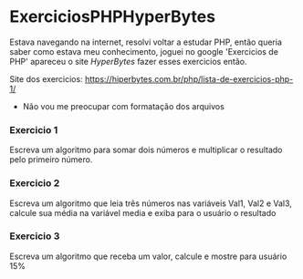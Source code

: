 # ExerciciosPHPHyperBytes

Estava navegando na internet, resolvi voltar a estudar PHP, então queria saber como estava meu conhecimento, joguei no google 'Exercicios de PHP' apareceu o site _HyperBytes_ fazer esses exercicios então.


Site dos exercicios: https://hiperbytes.com.br/php/lista-de-exercicios-php-1/ 


- Não vou me preocupar com formatação dos arquivos

### Exercicio 1
Escreva um algoritmo para somar dois números e multiplicar o resultado pelo primeiro número.

### Exercicio 2
Escreva um algoritmo que leia três números nas variáveis Val1, Val2 e Val3, calcule sua média na variável media e exiba para o usuário o resultado

### Exercicio 3
Escreva um algoritmo que receba um valor, calcule e mostre para usuário 15%